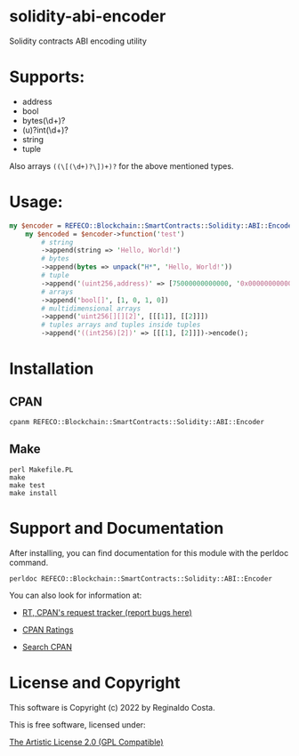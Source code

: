 # solidity-abi-encoder

Solidity contracts ABI encoding utility

# Supports:

- address
- bool
- bytes(\d+)?
- (u)?int(\d+)?
- string
- tuple

Also arrays `((\[(\d+)?\])+)?` for the above mentioned types.

# Usage:

```perl
my $encoder = REFECO::Blockchain::SmartContracts::Solidity::ABI::Encoder->new();
    my $encoded = $encoder->function('test')
        # string
        ->append(string => 'Hello, World!')
        # bytes
        ->append(bytes => unpack("H*", 'Hello, World!'))
        # tuple
        ->append('(uint256,address)' => [75000000000000, '0x0000000000000000000000000000000000000000'])
        # arrays
        ->append('bool[]', [1, 0, 1, 0])
        # multidimensional arrays
        ->append('uint256[][][2]', [[[1]], [[2]]])
        # tuples arrays and tuples inside tuples
        ->append('((int256)[2])' => [[[1], [2]]])->encode();
```

# Installation

## CPAN

```
cpanm REFECO::Blockchain::SmartContracts::Solidity::ABI::Encoder
```

## Make

```
perl Makefile.PL
make
make test
make install
```

# Support and Documentation

After installing, you can find documentation for this module with the
perldoc command.

```
perldoc REFECO::Blockchain::SmartContracts::Solidity::ABI::Encoder
```

You can also look for information at:

- [RT, CPAN's request tracker (report bugs here)](https://rt.cpan.org/NoAuth/Bugs.html?Dist=REFECO-Blockchain-SmartContracts-Solidity-ABI-Encoder )

- [CPAN Ratings](https://cpanratings.perl.org/d/REFECO-Blockchain-SmartContracts-Solidity-ABI-Encoder )

- [Search CPAN](https://metacpan.org/release/REFECO-Blockchain-SmartContracts-Solidity-ABI-Encoder)

# License and Copyright

This software is Copyright (c) 2022 by Reginaldo Costa.

This is free software, licensed under:

  [The Artistic License 2.0 (GPL Compatible)](https://www.perlfoundation.org/artistic-license-20.html)

